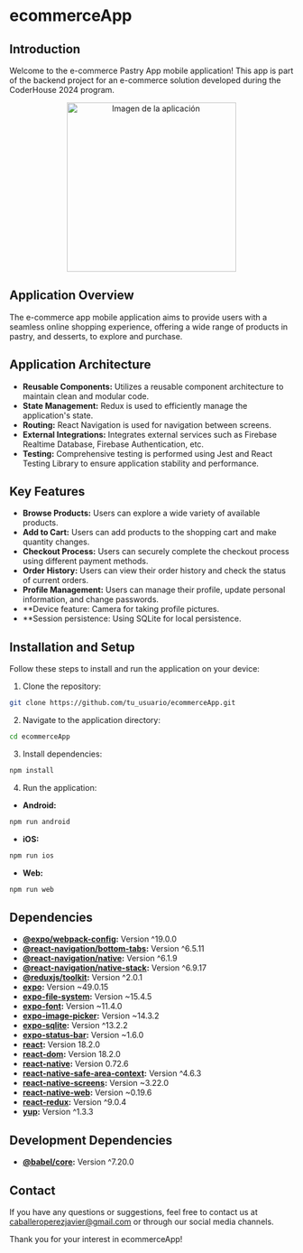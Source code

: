 
# ecommerceApp

## Introduction

Welcome to the e-commerce Pastry App mobile application! This app is part of the backend project for an e-commerce solution developed during the CoderHouse 2024 program.

<p align="center">
    <img
    src="https://www.piesandtacos.com/wp-content/uploads/2023/02/pastries-lemon-curd-mascarpone-5-scaled.jpg"
    alt="Imagen de la aplicación"
    width="300px"
    height="300px"
    align="center"
/>
</p>

## Application Overview

The e-commerce app mobile application aims to provide users with a seamless online shopping experience, offering a wide range of products in pastry, and desserts, to explore and purchase.

## Application Architecture

- **Reusable Components:** Utilizes a reusable component architecture to maintain clean and modular code.
- **State Management:** Redux is used to efficiently manage the application's state.
- **Routing:** React Navigation is used for navigation between screens.
- **External Integrations:** Integrates external services such as Firebase Realtime Database, Firebase Authentication, etc.
- **Testing:** Comprehensive testing is performed using Jest and React Testing Library to ensure application stability and performance.

## Key Features

- **Browse Products:** Users can explore a wide variety of available products.
- **Add to Cart:** Users can add products to the shopping cart and make quantity changes.
- **Checkout Process:** Users can securely complete the checkout process using different payment methods.
- **Order History:** Users can view their order history and check the status of current orders.
- **Profile Management:** Users can manage their profile, update personal information, and change passwords.
- **Device feature: Camera for taking profile pictures.
- **Session persistence: Using SQLite for local persistence.

## Installation and Setup

Follow these steps to install and run the application on your device:

1. Clone the repository:

```bash
git clone https://github.com/tu_usuario/ecommerceApp.git
```

2. Navigate to the application directory:

```bash
cd ecommerceApp
```

3. Install dependencies:

```bash
npm install
```

4. Run the application:

- **Android:**

```bash
npm run android
```

- **iOS:**

```bash
npm run ios
```

- **Web:**

```bash
npm run web
```

## Dependencies

- **[@expo/webpack-config](https://www.npmjs.com/package/@expo/webpack-config):** Version ^19.0.0
- **[@react-navigation/bottom-tabs](https://www.npmjs.com/package/@react-navigation/bottom-tabs):** Version ^6.5.11
- **[@react-navigation/native](https://www.npmjs.com/package/@react-navigation/native):** Version ^6.1.9
- **[@react-navigation/native-stack](https://www.npmjs.com/package/@react-navigation/native-stack):** Version ^6.9.17
- **[@reduxjs/toolkit](https://www.npmjs.com/package/@reduxjs/toolkit):** Version ^2.0.1
- **[expo](https://www.npmjs.com/package/expo):** Version ~49.0.15
- **[expo-file-system](https://www.npmjs.com/package/expo-file-system):** Version ~15.4.5
- **[expo-font](https://www.npmjs.com/package/expo-font):** Version ~11.4.0
- **[expo-image-picker](https://www.npmjs.com/package/expo-image-picker):** Version ~14.3.2
- **[expo-sqlite](https://www.npmjs.com/package/expo-sqlite):** Version ^13.2.2
- **[expo-status-bar](https://www.npmjs.com/package/expo-status-bar):** Version ~1.6.0
- **[react](https://www.npmjs.com/package/react):** Version 18.2.0
- **[react-dom](https://www.npmjs.com/package/react-dom):** Version 18.2.0
- **[react-native](https://www.npmjs.com/package/react-native):** Version 0.72.6
- **[react-native-safe-area-context](https://www.npmjs.com/package/react-native-safe-area-context):** Version ^4.6.3
- **[react-native-screens](https://www.npmjs.com/package/react-native-screens):** Version ~3.22.0
- **[react-native-web](https://www.npmjs.com/package/react-native-web):** Version ~0.19.6
- **[react-redux](https://www.npmjs.com/package/react-redux):** Version ^9.0.4
- **[yup](https://www.npmjs.com/package/yup):** Version ^1.3.3

## Development Dependencies

- **[@babel/core](https://www.npmjs.com/package/@babel/core):** Version ^7.20.0


## Contact

If you have any questions or suggestions, feel free to contact us at caballeroperezjavier@gmail.com or through our social media channels.

Thank you for your interest in ecommerceApp!
```
